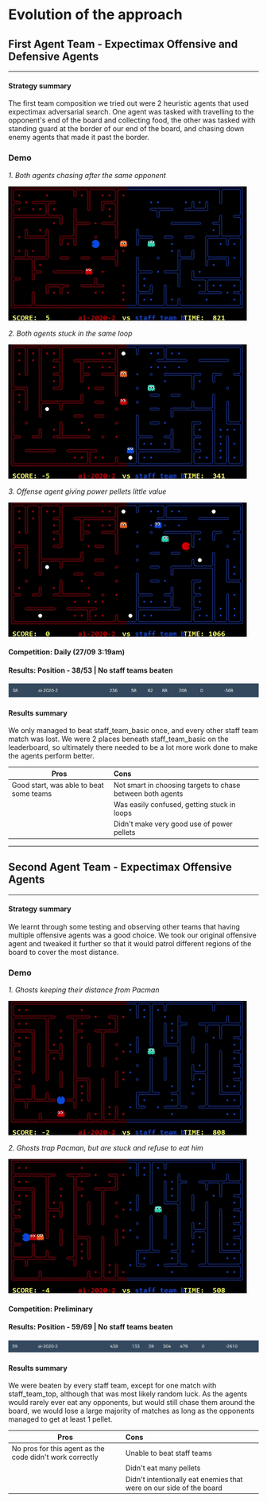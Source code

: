 # Evolution of the approach

## First Agent Team - Expectimax Offensive and Defensive Agents
----
#### Strategy summary
The first team composition we tried out were 2 heuristic agents that used expectimax adversarial search. One agent was tasked with travelling to the opponent's end of the board and collecting food, the other was tasked with standing guard at the border of our end of the board, and chasing down enemy agents that made it past the border.

### Demo

*1. Both agents chasing after the same opponent*

![(27/09) Chasing Enemy](images/27-09_chase_enemy.gif)

*2. Both agents stuck in the same loop*

![(27/09) Stuck in loop](images/27-09_loop.gif) 

*3. Offense agent giving power pellets little value*

![(27/09) Misusing Power Pellets](images/27-09_power.gif)

#### Competition: Daily (27/09 3:19am)
#### Results: Position - 38/53 | No staff teams beaten

![(27-09) Leaderboard](images/27-09_leaderboard.png)

#### Results summary
We only managed to beat staff_team_basic once, and every other staff team match was lost. We were 2 places beneath staff_team_basic on the leaderboard, so ultimately there needed to be a lot more work done to make the agents perform better.

| Pros | Cons |
|-----------------|:-------------|
| Good start, was able to beat some teams | Not smart in choosing targets to chase between both agents |
| | Was easily confused, getting stuck in loops |
| | Didn't make very good use of power pellets |
----
## Second Agent Team - Expectimax Offensive Agents
----
#### Strategy summary
We learnt through some testing and observing other teams that having multiple offensive agents was a good choice. We took our original offensive agent and tweaked it further so that it would patrol different regions of the board to cover the most distance.

### Demo

*1. Ghosts keeping their distance from Pacman*

![(prelim) Ghosts keeping distance from pacman](images/prelim_ghost.gif)

*2. Ghosts trap Pacman, but are stuck and refuse to eat him*

![(prelim) Ghosts trap pacman](images/prelim_stuck.gif)

#### Competition: Preliminary
#### Results: Position - 59/69 | No staff teams beaten

![Demo 1](images/prelim_leaderboard.png)

#### Results summary
We were beaten by every staff team, except for one match with staff_team_top, although that was most likely random luck. As the agents would rarely ever eat any opponents, but would still chase them around the board, we would lose a large majority of matches as long as the opponents managed to get at least 1 pellet.


| Pros | Cons |
|-----------------|:-------------|
| No pros for this agent as the code didn't work correctly | Unable to beat staff teams |
| | Didn't eat many pellets |
| | Didn't intentionally eat enemies that were on our side of the board |
